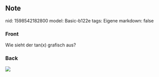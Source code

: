 ## Note
nid: 1598542182800
model: Basic-b122e
tags: Eigene
markdown: false

### Front
Wie sieht der tan(x) grafisch aus?

### Back
<img src="1280px-Tangent-plot.svg.png">
